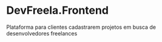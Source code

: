 # DevFreela.Frontend
Plataforma para clientes cadastrarem projetos em busca de desenvolvedores freelances
